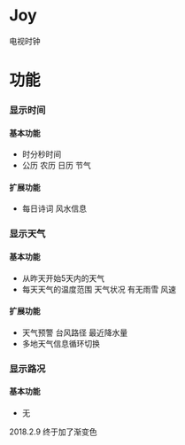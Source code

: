 # Joy
电视时钟

# 功能
### 显示时间
#### 基本功能
* 时分秒时间
* 公历 农历 日历 节气
#### 扩展功能
* 每日诗词 风水信息
### 显示天气
#### 基本功能
* 从昨天开始5天内的天气
* 每天天气的温度范围 天气状况 有无雨雪 风速
#### 扩展功能
* 天气预警 台风路径 最近降水量
* 多地天气信息循环切换
### 显示路况
#### 基本功能
* 无

2018.2.9
终于加了渐变色
